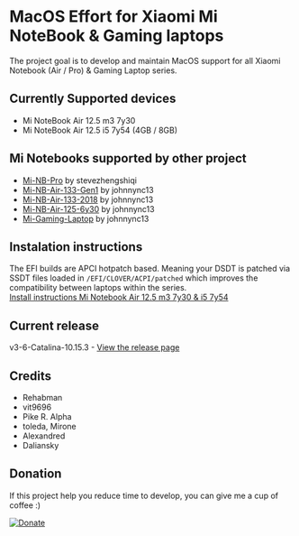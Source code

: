 # MacOS Effort for Xiaomi Mi NoteBook & Gaming laptops
The project goal is to develop and maintain MacOS support for all Xiaomi Notebook (Air / Pro) & Gaming Laptop series.

## Currently Supported devices
- Mi NoteBook Air 12.5 m3 7y30
- Mi NoteBook Air 12.5 i5 7y54 (4GB / 8GB)

## Mi Notebooks supported by other project
- [Mi-NB-Pro](https://github.com/daliansky/XiaoMi-Pro/) by stevezhengshiqi
- [Mi-NB-Air-133-Gen1](https://github.com/johnnync13/Xiaomi-Notebook-Air-1Gen) by johnnync13 
- [Mi-NB-Air-133-2018](https://github.com/johnnync13/Xiaomi-Mi-Air) by johnnync13
- [Mi-NB-Air-125-6y30](https://github.com/johnnync13/EFI-Xiaomi-Notebook-air-12-5) by johnnync13
- [Mi-Gaming-Laptop](https://github.com/johnnync13/XiaomiGaming) by johnnync13

## Instalation instructions
The EFI builds  are APCI hotpatch based. Meaning your DSDT is patched via SSDT files loaded in `/EFI/CLOVER/ACPI/patched` which improves the compatibility between laptops within the series.<br>
[Install instructions Mi Notebook Air 12.5 m3 7y30 & i5 7y54](https://github.com/influenist/Mi-NB-Gaming-Laptop-MacOS/tree/master/Mi-NB-Air-125-7y-Series)

## Current release
v3-6-Catalina-10.15.3 - [View the release page](https://github.com/influenist/Mi-NB-Gaming-Laptop-MacOS/releases)

## Credits

- Rehabman
- vit9696
- Pike R. Alpha
- toleda, Mirone
- Alexandred 
- Daliansky

## Donation
If this project help you reduce time to develop, you can give me a cup of coffee :)

[![Donate](https://img.shields.io/badge/Donate-PayPal-green.svg)](https://www.paypal.com/cgi-bin/webscr?cmd=_s-xclick&hosted_button_id=KTX5KJK359SBC)
